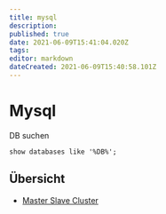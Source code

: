 ```yaml
---
title: mysql
description: 
published: true
date: 2021-06-09T15:41:04.020Z
tags: 
editor: markdown
dateCreated: 2021-06-09T15:40:58.101Z
---
```


# Mysql

DB suchen

`show databases like '%DB%';`

## Übersicht

* [Master Slave Cluster](../mysql-cluster-ms)